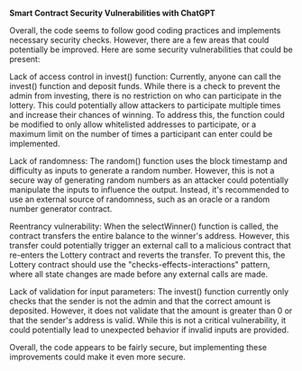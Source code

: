 **Smart Contract Security Vulnerabilities with ChatGPT**


Overall, the code seems to follow good coding practices and implements necessary security checks. However, there are a few areas that could potentially be improved. Here are some security vulnerabilities that could be present:

Lack of access control in invest() function: Currently, anyone can call the invest() function and deposit funds. While there is a check to prevent the admin from investing, there is no restriction on who can participate in the lottery. This could potentially allow attackers to participate multiple times and increase their chances of winning. To address this, the function could be modified to only allow whitelisted addresses to participate, or a maximum limit on the number of times a participant can enter could be implemented.

Lack of randomness: The random() function uses the block timestamp and difficulty as inputs to generate a random number. However, this is not a secure way of generating random numbers as an attacker could potentially manipulate the inputs to influence the output. Instead, it's recommended to use an external source of randomness, such as an oracle or a random number generator contract.

Reentrancy vulnerability: When the selectWinner() function is called, the contract transfers the entire balance to the winner's address. However, this transfer could potentially trigger an external call to a malicious contract that re-enters the Lottery contract and reverts the transfer. To prevent this, the Lottery contract should use the "checks-effects-interactions" pattern, where all state changes are made before any external calls are made.

Lack of validation for input parameters: The invest() function currently only checks that the sender is not the admin and that the correct amount is deposited. However, it does not validate that the amount is greater than 0 or that the sender's address is valid. While this is not a critical vulnerability, it could potentially lead to unexpected behavior if invalid inputs are provided.

Overall, the code appears to be fairly secure, but implementing these improvements could make it even more secure.
